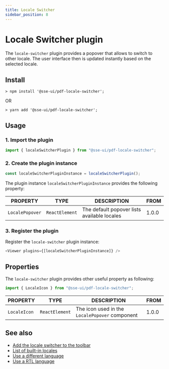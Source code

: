 ```yaml
---
title: Locale Switcher
sidebar_position: 8
---
```


# Locale Switcher plugin

The `locale-switcher` plugin provides a popover that allows to switch to other locale. The user interface then is updated instantly based on the selected locale.

## Install

```
> npm install '@sse-ui/pdf-locale-switcher';
```

OR

```
> yarn add '@sse-ui/pdf-locale-switcher';
```

## Usage

### 1. Import the plugin

```javascript
import { localeSwitcherPlugin } from "@sse-ui/pdf-locale-switcher";
```

### 2. Create the plugin instance

```javascript
const localeSwitcherPluginInstance = localeSwitcherPlugin();
```

The plugin instance `localeSwitcherPluginInstance` provides the following property:

| PROPERTY        | TYPE           | DESCRIPTION                                 | FROM  |
| --------------- | -------------- | ------------------------------------------- | ----- |
| `LocalePopover` | `ReactElement` | The default popover lists available locales | 1.0.0 |

### 3. Register the plugin

Register the `locale-switcher` plugin instance:

```javascript
<Viewer plugins={[localeSwitcherPluginInstance]} />
```

## Properties

The `locale-switcher` plugin provides other useful property as following:

```javascript
import { LocaleIcon } from "@sse-ui/pdf-locale-switcher";
```

| PROPERTY     | TYPE           | DESCRIPTION                                    | FROM  |
| ------------ | -------------- | ---------------------------------------------- | ----- |
| `LocaleIcon` | `ReactElement` | The icon used in the `LocalePopover` component | 1.0.0 |

## See also

- [Add the locale switcher to the toolbar](https://react-pdf-viewer.dev/examples/add-the-locale-switcher-to-the-toolbar/)
- [List of built-in locales](https://react-pdf-viewer.dev/localizations/)
- [Use a different language](https://react-pdf-viewer.dev/examples/use-a-different-language/)
- [Use a RTL language](https://react-pdf-viewer.dev/examples/use-a-rtl-language/)

